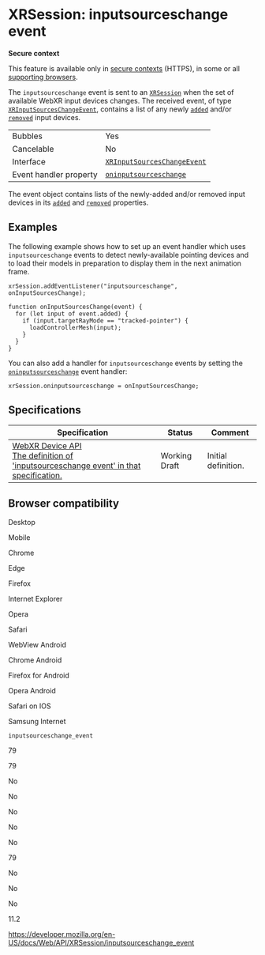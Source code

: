 XRSession: inputsourceschange event
===================================

**Secure context**

This feature is available only in [secure contexts](https://developer.mozilla.org/en-US/docs/Web/Security/Secure_Contexts) (HTTPS), in some or all [supporting browsers](#browser_compatibility).

The `inputsourceschange` event is sent to an [`XRSession`](../xrsession) when the set of available WebXR input devices changes. The received event, of type [`XRInputSourcesChangeEvent`](../xrinputsourceschangeevent), contains a list of any newly [`added`](../xrinputsourceschangeevent/added) and/or [`removed`](../xrinputsourceschangeevent/removed) input devices.

<table><tbody><tr class="odd"><td>Bubbles</td><td>Yes</td></tr><tr class="even"><td>Cancelable</td><td>No</td></tr><tr class="odd"><td>Interface</td><td><a href="../xrinputsourceschangeevent"><code>XRInputSourcesChangeEvent</code></a></td></tr><tr class="even"><td>Event handler property</td><td><a href="oninputsourceschange"><code>oninputsourceschange</code></a></td></tr></tbody></table>

The event object contains lists of the newly-added and/or removed input devices in its [`added`](../xrinputsourceschangeevent/added) and [`removed`](../xrinputsourceschangeevent/removed) properties.

Examples
--------

The following example shows how to set up an event handler which uses `inputsourceschange` events to detect newly-available pointing devices and to load their models in preparation to display them in the next animation frame.

    xrSession.addEventListener("inputsourceschange", onInputSourcesChange);

    function onInputSourcesChange(event) {
      for (let input of event.added) {
        if (input.targetRayMode == "tracked-pointer") {
          loadControllerMesh(input);
        }
      }
    }

You can also add a handler for `inputsourceschange` events by setting the [`oninputsourceschange`](oninputsourceschange) event handler:

    xrSession.oninputsourceschange = onInputSourcesChange;

Specifications
--------------

<table><thead><tr class="header"><th>Specification</th><th>Status</th><th>Comment</th></tr></thead><tbody><tr class="odd"><td><a href="https://immersive-web.github.io/webxr/#eventdef-xrsession-inputsourceschange">WebXR Device API<br />
<span class="small">The definition of 'inputsourceschange event' in that specification.</span></a></td><td><span class="spec-wd">Working Draft</span></td><td>Initial definition.</td></tr></tbody></table>

Browser compatibility
---------------------

Desktop

Mobile

Chrome

Edge

Firefox

Internet Explorer

Opera

Safari

WebView Android

Chrome Android

Firefox for Android

Opera Android

Safari on IOS

Samsung Internet

`inputsourceschange_event`

79

79

No

No

No

No

No

79

No

No

No

11.2

<a href="https://developer.mozilla.org/en-US/docs/Web/API/XRSession/inputsourceschange_event" class="_attribution-link">https://developer.mozilla.org/en-US/docs/Web/API/XRSession/inputsourceschange_event</a>
